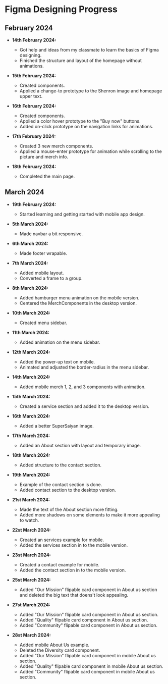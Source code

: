 # Figma Designing Progress

## February 2024

- **14th February 2024:**

  - Got help and ideas from my classmate to learn the basics of Figma designing.
  - Finished the structure and layout of the homepage without animations.

- **15th February 2024:**

  - Created components.
  - Applied a change-to prototype to the Shenron image and homepage upper text.

- **16th February 2024:**

  - Created components.
  - Applied a color hover prototype to the "Buy now" buttons.
  - Added on-click prototype on the navigation links for animations.

- **17th February 2024:**

  - Created 3 new merch components.
  - Applied a mouse-enter prototype for animation while scrolling to the picture and merch info.

- **18th February 2024:**
  - Completed the main page.

## March 2024

- **19th February 2024:**

  - Started learning and getting started with mobile app design.

- **5th March 2024:**

  - Made navbar a bit responsive.

- **6th March 2024:**

  - Made footer wrapable.

- **7th March 2024:**

  - Added mobile layout.
  - Converted a frame to a group.

- **8th March 2024:**

  - Added hamburger menu animation on the mobile version.
  - Centered the MerchComponents in the desktop version.

- **10th March 2024:**

  - Created menu sidebar.

- **11th March 2024:**

  - Added animation on the menu sidebar.

- **12th March 2024:**

  - Added the power-up text on mobile.
  - Animated and adjusted the border-radius in the menu sidebar.

- **14th March 2024:**

  - Added mobile merch 1, 2, and 3 components with animation.

- **15th March 2024:**

  - Created a service section and added it to the desktop version.

- **16th March 2024:**

  - Added a better SuperSaiyan image.

- **17th March 2024:**

  - Added an About section with layout and temporary image.

- **18th March 2024:**

  - Added structure to the contact section.

- **19th March 2024:**

  - Example of the contact section is done.
  - Added contact section to the desktop version.

- **21st March 2024:**

  - Made the text of the About section more fitting.
  - Added more shadows on some elements to make it more appealing to watch.

- **22st March 2024:**

  - Created an services example for mobile.
  - Added the services section in to the mobile version.

- **23st March 2024:**

  - Created a contact example for mobile.
  - Added the contact section in to the mobile version.

- **25st March 2024:**

  - Added "Our Mission" flipable card component in About us section and deleted the big text that doens't look appealing.

- **27st March 2024:**

  - Added "Our Mission" flipable card component in About us section.
  - Added "Quality" flipable card component in About us section.
  - Added "Community" flipable card component in About us section.

- **28st March 2024:**

  - Added mobile About Us example.
  - Deleted the Diversity card component.
  - Added "Our Mission" flipable card component in mobile About us section.
  - Added "Quality" flipable card component in mobile About us section.
  - Added "Community" flipable card component in mobile About us section.